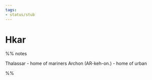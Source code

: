 ```yaml
---
tags:
- status/stub
---
```

# Hkar


%% notes

 Thalassar - home of mariners
 Archon (AR-keh-on.) - home of urban 

%%